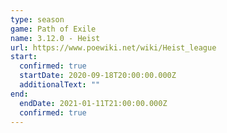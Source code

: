 ```yaml
---
type: season
game: Path of Exile
name: 3.12.0 - Heist
url: https://www.poewiki.net/wiki/Heist_league
start:
  confirmed: true
  startDate: 2020-09-18T20:00:00.000Z
  additionalText: ""
end:
  endDate: 2021-01-11T21:00:00.000Z
  confirmed: true
---
```

